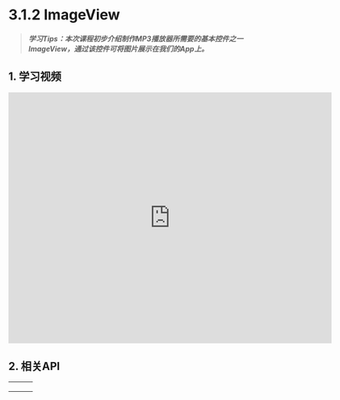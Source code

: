 # 3.1.2 ImageView

>##### 学习Tips：本次课程初步介绍制作MP3播放器所需要的基本控件之一ImageView，通过该控件可将图片展示在我们的App上。

## 1. 学习视频

<iframe frameborder="0" width="640" height="498" src="https://v.qq.com/iframe/player.html?vid=z0180bhmznp&tiny=0&auto=0" allowfullscreen></iframe>

## 2. 相关API

|  |  |  |
| --- | --- | --- |
| | | |
| | | |
| | | |